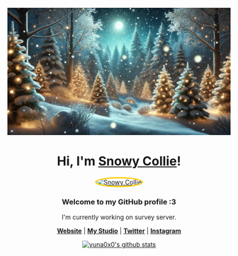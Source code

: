 

<p align="center">
  <a href="https://snowycollie.acsstudio.site/">
    <img src="bg.webp" alt="Banner">
  </a>
</p>

<h1 align="center">Hi, I'm <a href="https://snowycollie.acsstudio.site/">Snowy Collie</a>!</h1>
<p align="center">
  <a href="https://snowycollie.acsstudio.site/">
    <img src="https://snowycollie.acsstudio.site/avatar.png" alt="Snowy Collie" style="width: 150px; height: 150px; border-radius: 50%; border: 3px solid #ffcc00;">
  </a>
</p>
<h3 align="center">Welcome to my GitHub profile :3</h3>

<p align="center">I'm currently working on survey server.</p>

<p align="center">
  <strong><a href="https://snowycollie.acsstudio.site/">Website</a></strong> |
  <strong><a href="https://acsstudio.site/">My Studio</a></strong> |
  <strong><a href="https://x.com/SnowyCollie">Twitter</a></strong> |
  <strong><a href="https://www.instagram.com/snowy_collie/">Instagram</a></strong>
</p>

<p align="center">
  <a href="https://github.com/Snowy-Collie"><img src="https://github-readme-stats.vercel.app/api?username=Snowy-Collie" alt="yuna0x0's github stats"></a>
</p>


<!--
**Snowy-Collie/Snowy-Collie** is a ✨ _special_ ✨ repository because its `README.md` (this file) appears on your GitHub profile.

Here are some ideas to get you started:

- 🔭 I’m currently working on ...
- 🌱 I’m currently learning ...
- 👯 I’m looking to collaborate on ...
- 🤔 I’m looking for help with ...
- 💬 Ask me about ...
- 📫 How to reach me: ...
- 😄 Pronouns: ...
- ⚡ Fun fact: ...
-->
